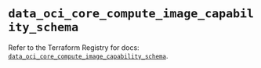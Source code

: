 # `data_oci_core_compute_image_capability_schema`

Refer to the Terraform Registry for docs: [`data_oci_core_compute_image_capability_schema`](https://registry.terraform.io/providers/hashicorp/oci/7.19.0/docs/data-sources/core_compute_image_capability_schema).
